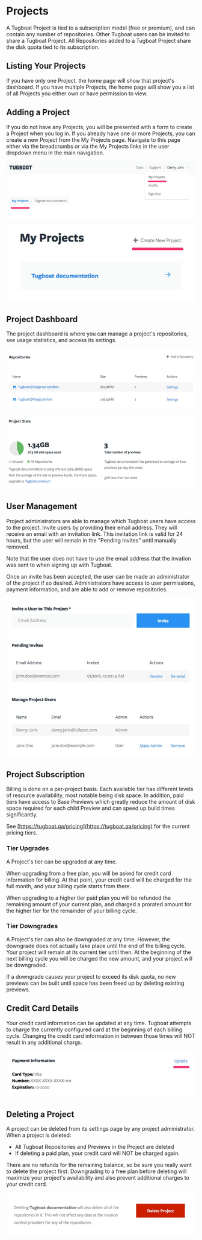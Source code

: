 # Projects

A Tugboat Project is tied to a subscription model (free or premium), and can
contain any number of repositories. Other Tugboat users can be invited to share
a Tugboat Project. All Repositories added to a Tugboat Project share the disk
quota tied to its subscription.

## Listing Your Projects

If you have only one Project, the home page will show that project's dashboard.
If you have multiple Projects, the home page will show you a list of all
Projects you either own or have permission to view.

## Adding a Project

If you do not have any Projects, you will be presented with a form to create a
Project when you log in. If you already have one or more Projects, you can
create a new Project from the My Projects page. Navigate to this page either via
the breadcrumbs or via the My Projects links in the user dropdown menu in the
main navigation.

![My Projects Links](_images/my-projects-links.jpg)

![Create New Project Link](_images/create-new-project.jpg)

## Project Dashboard

The project dashboard is where you can manage a project's repositories, see
usage statistics, and access its settings.

![Repositories](_images/project-dashboard-repositories.jpg)

![Project Stats](_images/project-dashboard-stats.jpg)

## User Management

Project administrators are able to manage which Tugboat users have access to the
project. Invite users by providing their email address. They will receive an
email with an invitation link. This invitation link is valid for 24 hours, but
the user will remain in the "Pending Invites" until manually removed.

Note that the user does not have to use the email address that the invation was
sent to when signing up with Tugboat.

Once an invite has been accepted, the user can be made an administrator of the
project if so desired. Administrators have access to user permissions, payment
information, and are able to add or remove repositories.

![User Management](_images/user-management-pending.jpg)

## Project Subscription

Billing is done on a per-project basis. Each available tier has different levels
of resource availability, most notable being disk space. In addition, paid tiers
have access to Base Previews which greatly reduce the amount of disk space
required for each child Preview and can speed up build times significantly.

See [https://tugboat.qa/pricing](https://tugboat.qa/pricing) for the current
pricing tiers.

### Tier Upgrades

A Project's tier can be upgraded at any time.

When upgrading from a free plan, you will be asked for credit card information
for billing. At that point, your credit card will be charged for the full month,
and your billing cycle starts from there.

When upgrading to a higher tier paid plan you will be refunded the remaining
amount of your current plan, and charged a prorated amount for the higher tier
for the remainder of your billing cycle.

### Tier Downgrades

A Project's tier can also be downgraded at any time. However, the downgrade does
not actually take place until the end of the billing cycle. Your project will
remain at its current tier until then. At the beginning of the next billing
cycle you will be charged the new amount, and your project will be downgraded.

If a downgrade causes your project to exceed its disk quota, no new previews can
be built until space has been freed up by deleting existing previews.

## Credit Card Details

Your credit card information can be updated at any time. Tugboat attempts to
charge the currently configured card at the beginning of each billing cycle.
Changing the credit card information in between those times will NOT result in
any additional chargs.

![Payment Information](_images/payment-information.jpg)

## Deleting a Project

A project can be deleted from its settings page by any project administrator.
When a project is deleted:

* All Tugboat Repositories and Previews in the Project are deleted
* If deleting a paid plan, your credit card will NOT be charged again.

There are no refunds for the remaining balance, so be sure you really want to
delete the project first. Downgrading to a free plan before deleting will
maximize your project's availability and also prevent additional charges to your
credit card.

![Delete Project](_images/delete-project.jpg)
